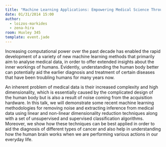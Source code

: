 ```yaml
---
title: "Machine Learning Applications: Empowering Medical Science Through Computing"
date: 01/31/2014 15:00
author:
  - loizos-markides
  - zena-hira
room: Huxley 345 
template: event.jade
---
```

Increasing computational power over the past decade has enabled the
rapid development of a variety of new machine learning methods that
primarily aim to analyse medical data, in order to offer extended
insights about the inner workings of humans. Evidently, understanding
the human body better can potentially aid the earlier diagnosis and
treatment of certain diseases that have been troubling humans for many
years now.

An inherent problem of medical data is their increased complexity and
high dimensionality, which is essentially caused by the complicated
design of the human body but is also a result of noise coming from the
acquisition hardware. In this talk, we will demonstrate some recent
machine learning methodologies for removing noise and extracting
inference from medical data using linear and non-linear dimensionality
reduction techniques along with a set of unsupervised and supervised
classification algorithms. Moreover, we show how these techniques can be
best applied in order to aid the diagnosis of different types of cancer
and also help in understanding how the human brain works when we are
performing various actions in our everyday life.

<span class="more"></span>

<script async class="speakerdeck-embed"
data-id="4f6eb370ab7f0131ea7e0ec58324872e" data-ratio="1.33333333333333"
src="//speakerdeck.com/assets/embed.js"></script>
